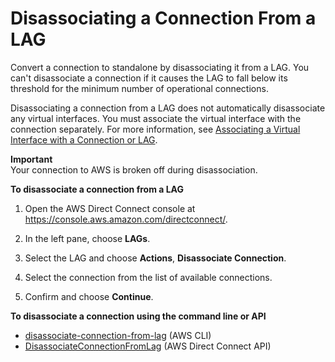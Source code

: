 # Disassociating a Connection From a LAG<a name="disassociate-connection-from-lag"></a>

Convert a connection to standalone by disassociating it from a LAG\. You can't disassociate a connection if it causes the LAG to fall below its threshold for the minimum number of operational connections\.

Disassociating a connection from a LAG does not automatically disassociate any virtual interfaces\. You must associate the virtual interface with the connection separately\. For more information, see [Associating a Virtual Interface with a Connection or LAG](associate-vif.md)\.

**Important**  
Your connection to AWS is broken off during disassociation\.

**To disassociate a connection from a LAG**

1. Open the AWS Direct Connect console at [https://console\.aws\.amazon\.com/directconnect/](https://console.aws.amazon.com/directconnect/)\.

1. In the left pane, choose **LAGs**\.

1. Select the LAG and choose **Actions**, **Disassociate Connection**\.

1. Select the connection from the list of available connections\.

1. Confirm and choose **Continue**\.

**To disassociate a connection using the command line or API**
+ [disassociate\-connection\-from\-lag](https://docs.aws.amazon.com/cli/latest/reference/directconnect/disassociate-connection-from-lag.html) \(AWS CLI\)
+ [DisassociateConnectionFromLag](https://docs.aws.amazon.com/directconnect/latest/APIReference/API_DisassociateConnectionFromLag.html) \(AWS Direct Connect API\)